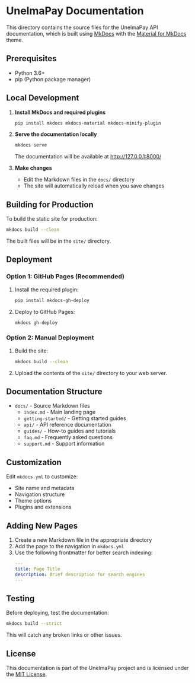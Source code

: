 # UnelmaPay Documentation

This directory contains the source files for the UnelmaPay API documentation, which is built using [MkDocs](https://www.mkdocs.org/) with the [Material for MkDocs](https://squidfunk.github.io/mkdocs-material/) theme.

## Prerequisites

- Python 3.6+
- pip (Python package manager)

## Local Development

1. **Install MkDocs and required plugins**
   ```bash
   pip install mkdocs mkdocs-material mkdocs-minify-plugin
   ```

2. **Serve the documentation locally**
   ```bash
   mkdocs serve
   ```
   The documentation will be available at http://127.0.0.1:8000/

3. **Make changes**
   - Edit the Markdown files in the `docs/` directory
   - The site will automatically reload when you save changes

## Building for Production

To build the static site for production:

```bash
mkdocs build --clean
```

The built files will be in the `site/` directory.

## Deployment

### Option 1: GitHub Pages (Recommended)

1. Install the required plugin:
   ```bash
   pip install mkdocs-gh-deploy
   ```

2. Deploy to GitHub Pages:
   ```bash
   mkdocs gh-deploy
   ```

### Option 2: Manual Deployment

1. Build the site:
   ```bash
   mkdocs build --clean
   ```

2. Upload the contents of the `site/` directory to your web server.

## Documentation Structure

- `docs/` - Source Markdown files
  - `index.md` - Main landing page
  - `getting-started/` - Getting started guides
  - `api/` - API reference documentation
  - `guides/` - How-to guides and tutorials
  - `faq.md` - Frequently asked questions
  - `support.md` - Support information

## Customization

Edit `mkdocs.yml` to customize:
- Site name and metadata
- Navigation structure
- Theme options
- Plugins and extensions

## Adding New Pages

1. Create a new Markdown file in the appropriate directory
2. Add the page to the navigation in `mkdocs.yml`
3. Use the following frontmatter for better search indexing:
   ```yaml
   ---
   title: Page Title
   description: Brief description for search engines
   ---
   ```

## Testing

Before deploying, test the documentation:

```bash
mkdocs build --strict
```

This will catch any broken links or other issues.

## License

This documentation is part of the UnelmaPay project and is licensed under the [MIT License](LICENSE).
